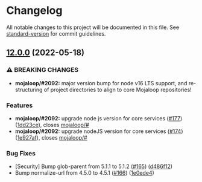 # Changelog

All notable changes to this project will be documented in this file. See [standard-version](https://github.com/conventional-changelog/standard-version) for commit guidelines.

## [12.0.0](https://github.com/mojaloop/central-services-error-handling/compare/v11.3.0...v12.0.0) (2022-05-18)


### ⚠ BREAKING CHANGES

* **mojaloop/#2092:** major version bump for node v16 LTS support, and re-structuring of project directories to align to core Mojaloop repositories!

### Features

* **mojaloop/#2092:** upgrade node js version for core services ([#177](https://github.com/mojaloop/central-services-error-handling/issues/177)) ([1dd23ce](https://github.com/mojaloop/central-services-error-handling/commit/1dd23cea2eee997e96e79a476f55ccf67047eefd)), closes [mojaloop/#](https://github.com/mojaloop/project/issues/)
* **mojaloop/#2092:** upgrade nodeJS version for core services ([#174](https://github.com/mojaloop/central-services-error-handling/issues/174)) ([1e927af](https://github.com/mojaloop/central-services-error-handling/commit/1e927af2a446a099d9e16996c2d646b3aaf498e0)), closes [mojaloop/#](https://github.com/mojaloop/project/issues/)


### Bug Fixes

* [Security] Bump glob-parent from 5.1.1 to 5.1.2 ([#165](https://github.com/mojaloop/central-services-error-handling/issues/165)) ([d486f12](https://github.com/mojaloop/central-services-error-handling/commit/d486f129ccda7b49140fe9c91627fe117de9b6ef))
* Bump normalize-url from 4.5.0 to 4.5.1 ([#166](https://github.com/mojaloop/central-services-error-handling/issues/166)) ([1e0ede4](https://github.com/mojaloop/central-services-error-handling/commit/1e0ede44408fa867921cc6be71bff11503ddca1a))
